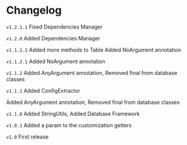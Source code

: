 # Changelog

`v1.2.1.1`
Fixed Dependencies Manager

`v1.2.0`
Added Dependencies Manager

`v1.1.2.2`
Added more methods to Table
Added NoArgument annotation

`v1.1.2.1`
Added NoArgument annotation

`v1.1.2`
Added AnyArgument annotation,
Removed final from database classes

`v1.1.1`
Added ConfigExtractor

Added AnyArgument annotation,
Removed final from database classes

`v1.1.0`
Added StringUtils,
Added Database Framework


`v1.0.1`
Added a param to the customization getters

`v1.0`
First release